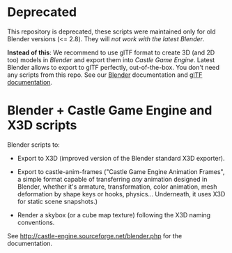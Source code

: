 # Deprecated

This repository is deprecated, these scripts were maintained only for old Blender versions (<= 2.8). They will _not work with the latest Blender_.

**Instead of this**: We recommend to use glTF format to create 3D (and 2D too) models in _Blender_ and export them into _Castle Game Engine_. Latest Blender allows to export to glTF perfectly, out-of-the-box. You don't need any scripts from this repo. See our [Blender](https://castle-engine.io/blender) documentation and [glTF documentation](https://castle-engine.io/gltf).

# Blender + Castle Game Engine and X3D scripts

Blender scripts to:

* Export to X3D (improved version of the Blender standard X3D exporter).

* Export to castle-anim-frames ("Castle Game Engine Animation Frames",
  a simple format capable of transferring *any* animation designed in Blender,
  whether it's armature, transformation, color animation, mesh deformation
  by shape keys or hooks, physics...
  Underneath, it uses X3D for static scene snapshots.)

* Render a skybox (or a cube map texture) following the X3D naming conventions.

See http://castle-engine.sourceforge.net/blender.php for the documentation.
